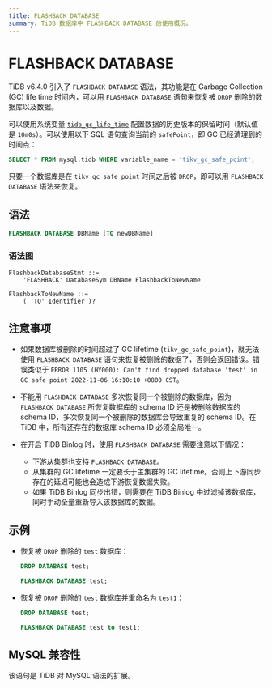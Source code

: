 ```yaml
---
title: FLASHBACK DATABASE
summary: TiDB 数据库中 FLASHBACK DATABASE 的使用概况。
---
```


# FLASHBACK DATABASE

TiDB v6.4.0 引入了 `FLASHBACK DATABASE` 语法，其功能是在 Garbage Collection (GC) life time 时间内，可以用 `FLASHBACK DATABASE` 语句来恢复被 `DROP` 删除的数据库以及数据。

可以使用系统变量 [`tidb_gc_life_time`](/system-variables.md#tidb_gc_life_time-从-v50-版本开始引入) 配置数据的历史版本的保留时间（默认值是 `10m0s`）。可以使用以下 SQL 语句查询当前的 `safePoint`，即 GC 已经清理到的时间点：

```sql
SELECT * FROM mysql.tidb WHERE variable_name = 'tikv_gc_safe_point';
```

只要一个数据库是在 `tikv_gc_safe_point` 时间之后被 `DROP`，即可以用 `FLASHBACK DATABASE` 语法来恢复。

## 语法

```sql
FLASHBACK DATABASE DBName [TO newDBName]
```

### 语法图

```ebnf+diagram
FlashbackDatabaseStmt ::=
    'FLASHBACK' DatabaseSym DBName FlashbackToNewName

FlashbackToNewName ::=
    ( 'TO' Identifier )?
```

## 注意事项

- 如果数据库被删除的时间超过了 GC lifetime (`tikv_gc_safe_point`)，就无法使用 `FLASHBACK DATABASE` 语句来恢复被删除的数据了，否则会返回错误。错误类似于 `ERROR 1105 (HY000): Can't find dropped database 'test' in GC safe point 2022-11-06 16:10:10 +0800 CST`。

- 不能用 `FLASHBACK DATABASE` 多次恢复同一个被删除的数据库，因为 `FLASHBACK DATABASE` 所恢复数据库的 schema ID 还是被删除数据库的 schema ID，多次恢复同一个被删除的数据库会导致重复的 schema ID。在 TiDB 中，所有还存在的数据库 schema ID 必须全局唯一。

- 在开启 TiDB Binlog 时，使用 `FLASHBACK DATABASE` 需要注意以下情况：

    * 下游从集群也支持 `FLASHBACK DATABASE`。
    * 从集群的 GC lifetime 一定要长于主集群的 GC lifetime。否则上下游同步存在的延迟可能也会造成下游恢复数据失败。
    * 如果 TiDB Binlog 同步出错，则需要在 TiDB Binlog 中过滤掉该数据库，同时手动全量重新导入该数据库的数据。

## 示例

- 恢复被 `DROP` 删除的 `test` 数据库：

    ```sql
    DROP DATABASE test;
    ```

    ```sql
    FLASHBACK DATABASE test;
    ```

- 恢复被 `DROP` 删除的 `test` 数据库并重命名为 `test1`：

    ```sql
    DROP DATABASE test;
    ```

    ```sql
    FLASHBACK DATABASE test to test1;
    ```

## MySQL 兼容性

该语句是 TiDB 对 MySQL 语法的扩展。
